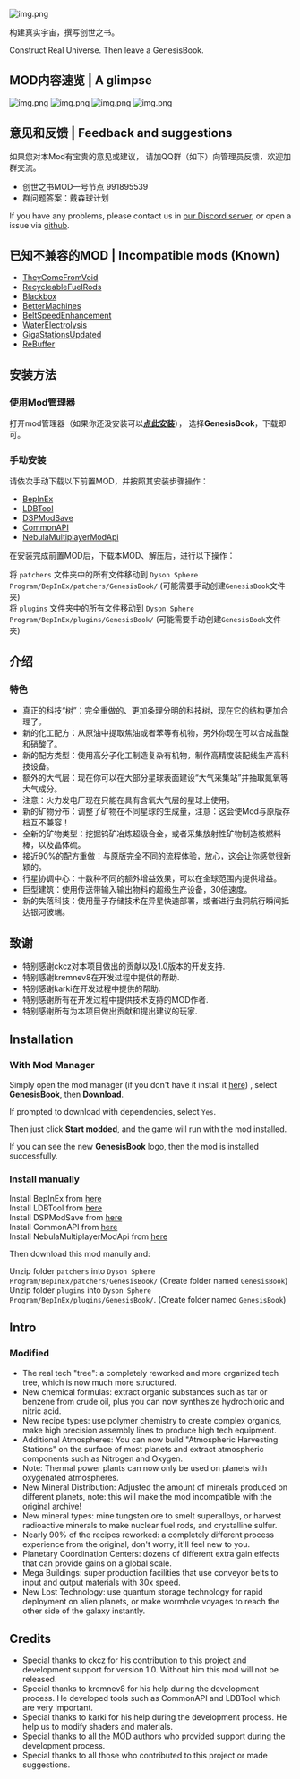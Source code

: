 ![img.png](https://assets.awbugl.top/dsp-genesisbook/icon.png)

构建真实宇宙，撰写创世之书。

Construct Real Universe. Then leave a GenesisBook.

## MOD内容速览 | A glimpse

![img.png](https://assets.awbugl.top/dsp-genesisbook/7.jpg)
![img.png](https://assets.awbugl.top/dsp-genesisbook/8.jpg)
![img.png](https://assets.awbugl.top/dsp-genesisbook/3.jpg)
![img.png](https://assets.awbugl.top/dsp-genesisbook/6.jpg)

## 意见和反馈 | Feedback and suggestions

如果您对本Mod有宝贵的意见或建议，
请加QQ群（如下）向管理员反馈，欢迎加群交流。

- 创世之书MOD一号节点 991895539
- 群问题答案：戴森球计划

If you have any problems, please contact us in [our Discord server](https://discord.gg/QwMEeaRZZR),
or open a issue via [github](https://github.com/Awbugl/ProjectGenesis).

## 已知不兼容的MOD | Incompatible mods (Known)

+ [TheyComeFromVoid](https://dsp.thunderstore.io/package/ckcz123/TheyComeFromVoid/)
+ [RecycleableFuelRods](https://dsp.thunderstore.io/package/jinxOAO/RecycleableFuelRods/)
+ [Blackbox](https://dsp.thunderstore.io/package/Raptor/Blackbox/)
+ [BetterMachines](https://dsp.thunderstore.io/package/kremnev8/BetterMachines/)
+ [BeltSpeedEnhancement](https://dsp.thunderstore.io/package/Awbugl/BeltSpeedEnhancement/)
+ [WaterElectrolysis](https://dsp.thunderstore.io/package/jinxOAO/WaterElectrolysis/)
+ [GigaStationsUpdated](https://dsp.thunderstore.io/package/kremnev8/GigaStationsUpdated/)
+ [ReBuffer](https://dsp.thunderstore.io/package/Eirshy/ReBuffer/)

## 安装方法

### 使用Mod管理器

打开mod管理器（如果你还没安装可以[**点此安装**](https://dsp.thunderstore.io/package/ebkr/r2modman/)），
选择**GenesisBook**，下载即可。

### 手动安装

请依次手动下载以下前置MOD，并按照其安装步骤操作：

+ [BepInEx](https://dsp.thunderstore.io/package/xiaoye97/BepInEx/)
+ [LDBTool](https://dsp.thunderstore.io/package/xiaoye97/LDBTool/)
+ [DSPModSave](https://dsp.thunderstore.io/package/CommonAPI/DSPModSave/)
+ [CommonAPI](https://dsp.thunderstore.io/package/CommonAPI/CommonAPI/)
+ [NebulaMultiplayerModApi](https://dsp.thunderstore.io/package/nebula/NebulaMultiplayerModApi/)

在安装完成前置MOD后，下载本MOD、解压后，进行以下操作：

将 `patchers` 文件夹中的所有文件移动到 `Dyson Sphere Program/BepInEx/patchers/GenesisBook/` (可能需要手动创建`GenesisBook`文件夹)<br/>
将 `plugins` 文件夹中的所有文件移动到 `Dyson Sphere Program/BepInEx/plugins/GenesisBook/` (可能需要手动创建`GenesisBook`文件夹)<br/>

## 介绍

### 特色

- 真正的科技“树”：完全重做的、更加条理分明的科技树，现在它的结构更加合理了。
- 新的化工配方：从原油中提取焦油或者苯等有机物，另外你现在可以合成盐酸和硝酸了。
- 新的配方类型：使用高分子化工制造复杂有机物，制作高精度装配线生产高科技设备。
- 额外的大气层：现在你可以在大部分星球表面建设“大气采集站”并抽取氮氧等大气成分。
- 注意：火力发电厂现在只能在具有含氧大气层的星球上使用。
- 新的矿物分布：调整了矿物在不同星球的生成量，注意：这会使Mod与原版存档互不兼容！
- 全新的矿物类型：挖掘钨矿冶炼超级合金，或者采集放射性矿物制造核燃料棒，以及晶体硫。
- 接近90%的配方重做：与原版完全不同的流程体验，放心，这会让你感觉很新颖的。
- 行星协调中心：十数种不同的额外增益效果，可以在全球范围内提供增益。
- 巨型建筑：使用传送带输入输出物料的超级生产设备，30倍速度。
- 新的失落科技：使用量子存储技术在异星快速部署，或者进行虫洞航行瞬间抵达银河彼端。

## 致谢

- 特别感谢ckcz对本项目做出的贡献以及1.0版本的开发支持.
- 特别感谢kremnev8在开发过程中提供的帮助.
- 特别感谢karki在开发过程中提供的帮助.
- 特别感谢所有在开发过程中提供技术支持的MOD作者.
- 特别感谢所有为本项目做出贡献和提出建议的玩家.

## Installation

### With Mod Manager

Simply open the mod manager (if you don't have it install it [here](https://dsp.thunderstore.io/package/ebkr/r2modman/))
, select **GenesisBook**, then **Download**.

If prompted to download with dependencies, select `Yes`.

Then just click **Start modded**, and the game will run with the mod installed.

If you can see the new **GenesisBook** logo, then the mod is installed successfully.

### Install manually

Install BepInEx from [here](https://dsp.thunderstore.io/package/xiaoye97/BepInEx/)<br/>
Install LDBTool from [here](https://dsp.thunderstore.io/package/xiaoye97/LDBTool/)<br/>
Install DSPModSave from [here](https://dsp.thunderstore.io/package/CommonAPI/DSPModSave/)<br/>
Install CommonAPI from [here](https://dsp.thunderstore.io/package/CommonAPI/CommonAPI/)<br/>
Install NebulaMultiplayerModApi from [here](https://dsp.thunderstore.io/package/nebula/NebulaMultiplayerModApi/)<br/>

Then download this mod manully and:

Unzip folder `patchers` into `Dyson Sphere Program/BepInEx/patchers/GenesisBook/` (Create folder named `GenesisBook`)<br/>
Unzip folder `plugins` into `Dyson Sphere Program/BepInEx/plugins/GenesisBook/`. (Create folder named `GenesisBook`)<br/>

## Intro

### Modified

- The real tech "tree": a completely reworked and more organized tech tree, which is now much more structured.
- New chemical formulas: extract organic substances such as tar or benzene from crude oil, plus you can now synthesize hydrochloric and nitric acid.
- New recipe types: use polymer chemistry to create complex organics, make high precision assembly lines to produce high tech equipment.
- Additional Atmospheres: You can now build "Atmospheric Harvesting Stations" on the surface of most planets and extract atmospheric components such as Nitrogen and Oxygen.
- Note: Thermal power plants can now only be used on planets with oxygenated atmospheres.
- New Mineral Distribution: Adjusted the amount of minerals produced on different planets, note: this will make the mod incompatible with the original archive!
- New mineral types: mine tungsten ore to smelt superalloys, or harvest radioactive minerals to make nuclear fuel rods, and crystalline sulfur.
- Nearly 90% of the recipes reworked: a completely different process experience from the original, don't worry, it'll feel new to you.
- Planetary Coordination Centers: dozens of different extra gain effects that can provide gains on a global scale.
- Mega Buildings: super production facilities that use conveyor belts to input and output materials with 30x speed.
- New Lost Technology: use quantum storage technology for rapid deployment on alien planets, or make wormhole voyages to reach the other side of the galaxy instantly.

## Credits

- Special thanks to ckcz for his contribution to this project and development support for version 1.0. Without him this
  mod will not be released.
- Special thanks to kremnev8 for his help during the development process. He developed tools such as CommonAPI and
  LDBTool which are very important.
- Special thanks to karki for his help during the development process. He help us to modify shaders and materials.
- Special thanks to all the MOD authors who provided support during the development process.
- Special thanks to all those who contributed to this project or made suggestions.
